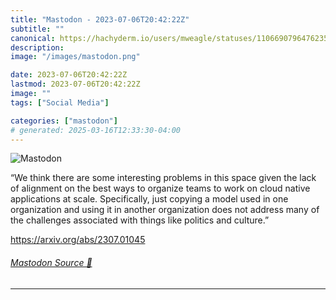 ```yaml
---
title: "Mastodon - 2023-07-06T20:42:22Z"
subtitle: ""
canonical: https://hachyderm.io/users/mweagle/statuses/110669079647623543
description:
image: "/images/mastodon.png"

date: 2023-07-06T20:42:22Z
lastmod: 2023-07-06T20:42:22Z
image: ""
tags: ["Social Media"]

categories: ["mastodon"]
# generated: 2025-03-16T12:33:30-04:00
---
```

![Mastodon](/images/mastodon.png)

<p>“We think there are some interesting problems in this space given the lack of alignment on the best ways to organize teams to work on cloud native applications at scale. Specifically, just copying a model used in one organization and using it in another organization does not address many of the challenges associated with things like politics and culture.”</p><p><a href="https://arxiv.org/abs/2307.01045" target="_blank" rel="nofollow noopener noreferrer" translate="no"><span class="invisible">https://</span><span class="">arxiv.org/abs/2307.01045</span><span class="invisible"></span></a></p>


###### [Mastodon Source 🐘](https://hachyderm.io/@mweagle/110669079647623543)

___
